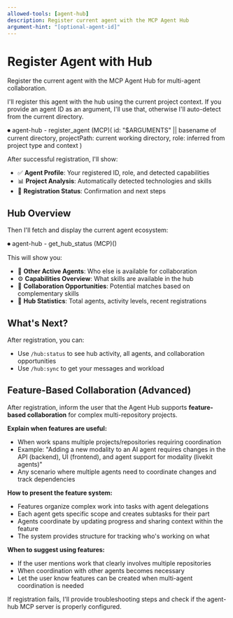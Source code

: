 ```yaml
---
allowed-tools: [agent-hub]
description: Register current agent with the MCP Agent Hub
argument-hint: "[optional-agent-id]"
---
```


# Register Agent with Hub

Register the current agent with the MCP Agent Hub for multi-agent collaboration.

I'll register this agent with the hub using the current project context. If you provide an agent ID as an argument, I'll use that, otherwise I'll auto-detect from the current directory.

⏺ agent-hub - register_agent (MCP)(
  id: "$ARGUMENTS" || basename of current directory,
  projectPath: current working directory,
  role: inferred from project type and context
)

After successful registration, I'll show:
- ✅ **Agent Profile**: Your registered ID, role, and detected capabilities
- 📊 **Project Analysis**: Automatically detected technologies and skills
- 🎯 **Registration Status**: Confirmation and next steps

## Hub Overview

Then I'll fetch and display the current agent ecosystem:

⏺ agent-hub - get_hub_status (MCP)()

This will show you:
- 🤝 **Other Active Agents**: Who else is available for collaboration
- ⚙️ **Capabilities Overview**: What skills are available in the hub
- 🔗 **Collaboration Opportunities**: Potential matches based on complementary skills
- 📡 **Hub Statistics**: Total agents, activity levels, recent registrations

## What's Next?

After registration, you can:
- Use `/hub:status` to see hub activity, all agents, and collaboration opportunities
- Use `/hub:sync` to get your messages and workload

## Feature-Based Collaboration (Advanced)

After registration, inform the user that the Agent Hub supports **feature-based collaboration** for complex multi-repository projects.

**Explain when features are useful:**
- When work spans multiple projects/repositories requiring coordination
- Example: "Adding a new modality to an AI agent requires changes in the API (backend), UI (frontend), and agent support for modality (livekit agents)"
- Any scenario where multiple agents need to coordinate changes and track dependencies

**How to present the feature system:**
- Features organize complex work into tasks with agent delegations  
- Each agent gets specific scope and creates subtasks for their part
- Agents coordinate by updating progress and sharing context within the feature
- The system provides structure for tracking who's working on what

**When to suggest using features:**
- If the user mentions work that clearly involves multiple repositories
- When coordination with other agents becomes necessary
- Let the user know features can be created when multi-agent coordination is needed

If registration fails, I'll provide troubleshooting steps and check if the agent-hub MCP server is properly configured.

